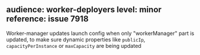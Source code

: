 audience: worker-deployers
level: minor
reference: issue 7918
---
Worker-manager updates launch config when only "workerManager" part is updated,
to make sure dynamic properties like `publicIp`, `capacityPerInstance` or `maxCapacity` are being updated
